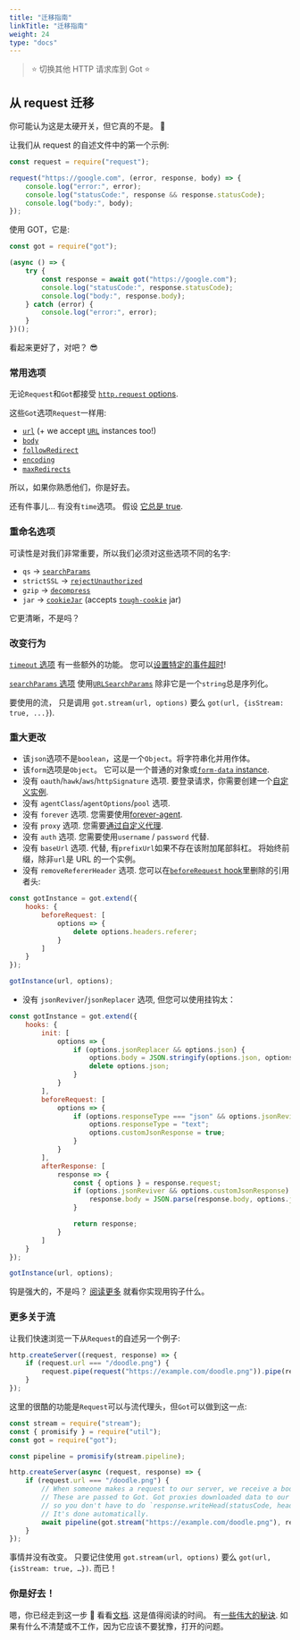 ```yaml
---
title: "迁移指南"
linkTitle: "迁移指南"
weight: 24
type: "docs"
---
```


> :star: 切换其他 HTTP 请求库到 Got :star:

## 从 request 迁移

你可能认为这是太硬开关，但它真的不是。 🦄

让我们从 request 的自述文件中的第一个示例:

```js
const request = require("request");

request("https://google.com", (error, response, body) => {
	console.log("error:", error);
	console.log("statusCode:", response && response.statusCode);
	console.log("body:", body);
});
```

使用 GOT，它是:

```js
const got = require("got");

(async () => {
	try {
		const response = await got("https://google.com");
		console.log("statusCode:", response.statusCode);
		console.log("body:", response.body);
	} catch (error) {
		console.log("error:", error);
	}
})();
```

看起来更好了，对吧？ 😎

### 常用选项

无论`Request`和`Got`都接受 [`http.request` options](https://nodejs.org/api/http.html#http_http_request_options_callback).

这些`Got`选项`Request`一样用:

- [`url`](https://github.com/sindresorhus/got#url) (+ we accept [`URL`](https://developer.mozilla.org/en-US/docs/Web/API/URL) instances too!)
- [`body`](https://github.com/sindresorhus/got#body)
- [`followRedirect`](https://github.com/sindresorhus/got#followRedirect)
- [`encoding`](https://github.com/sindresorhus/got#encoding)
- [`maxRedirects`](https://github.com/sindresorhus/got#maxredirects)

所以，如果你熟悉他们，你是好去。

还有件事儿... 有没有`time`选项。 假设 [它总是 true](https://github.com/sindresorhus/got#timings).

### 重命名选项

可读性是对我们非常重要，所以我们必须对这些选项不同的名字:

- `qs` → [`searchParams`](https://github.com/sindresorhus/got#searchParams)
- `strictSSL` → [`rejectUnauthorized`](https://github.com/sindresorhus/got#rejectUnauthorized)
- `gzip` → [`decompress`](https://github.com/sindresorhus/got#decompress)
- `jar` → [`cookieJar`](https://github.com/sindresorhus/got#cookiejar) (accepts [`tough-cookie`](https://github.com/salesforce/tough-cookie) jar)

它更清晰，不是吗？

### 改变行为

[`timeout` 选项](https://github.com/sindresorhus/got#timeout) 有一些额外的功能。 您可以[设置特定的事件超时](../readme.md#timeout)!

[`searchParams` 选项](https://github.com/sindresorhus/got#searchParams) 使用[`URLSearchParams`](https://developer.mozilla.org/en-US/docs/Web/API/URLSearchParams) 除非它是一个`string`总是序列化。

要使用的流， 只是调用 `got.stream(url, options)` 要么 `got(url, {isStream: true, ...}`).

### 重大更改

- 该`json`选项不是`boolean`，这是一个`Object`。将字符串化并用作体。
- 该`form`选项是`Object`。 它可以是一个普通的对象或[`form-data` instance](https://github.com/sindresorhus/got/#form-data).
- 没有 `oauth`/`hawk`/`aws`/`httpSignature` 选项. 要登录请求，你需要创建一个[自定义实例](advanced-creation.md#signing-requests).
- 没有 `agentClass`/`agentOptions`/`pool` 选项.
- 没有 `forever` 选项. 您需要使用[forever-agent](https://github.com/request/forever-agent).
- 没有 `proxy` 选项. 您需要[通过自定义代理](../readme.md#proxies).
- 没有 `auth` 选项. 您需要使用`username` / `password` 代替.
- 没有 `baseUrl` 选项. 代替, 有`prefixUrl`如果不存在该附加尾部斜杠。 将始终前缀，除非`url`是 URL 的一个实例。
- 没有 `removeRefererHeader` 选项. 您可以在[`beforeRequest` hook](https://github.com/sindresorhus/got#hooksbeforeRequest)里删除的引用者头:

```js
const gotInstance = got.extend({
	hooks: {
		beforeRequest: [
			options => {
				delete options.headers.referer;
			}
		]
	}
});

gotInstance(url, options);
```

- 没有 `jsonReviver`/`jsonReplacer` 选项, 但您可以使用挂钩太：

```js
const gotInstance = got.extend({
	hooks: {
		init: [
			options => {
				if (options.jsonReplacer && options.json) {
					options.body = JSON.stringify(options.json, options.jsonReplacer);
					delete options.json;
				}
			}
		],
		beforeRequest: [
			options => {
				if (options.responseType === "json" && options.jsonReviver) {
					options.responseType = "text";
					options.customJsonResponse = true;
				}
			}
		],
		afterResponse: [
			response => {
				const { options } = response.request;
				if (options.jsonReviver && options.customJsonResponse) {
					response.body = JSON.parse(response.body, options.jsonReviver);
				}

				return response;
			}
		]
	}
});

gotInstance(url, options);
```

钩是强大的，不是吗？ [阅读更多](../readme.md#hooks) 就看你实现用钩子什么。

### 更多关于流

让我们快速浏览一下从`Request`的自述另一个例子:

```js
http.createServer((request, response) => {
	if (request.url === "/doodle.png") {
		request.pipe(request("https://example.com/doodle.png")).pipe(response);
	}
});
```

这里的很酷的功能是`Request`可以与流代理头，但`Got`可以做到这一点:

```js
const stream = require("stream");
const { promisify } = require("util");
const got = require("got");

const pipeline = promisify(stream.pipeline);

http.createServer(async (request, response) => {
	if (request.url === "/doodle.png") {
		// When someone makes a request to our server, we receive a body and some headers.
		// These are passed to Got. Got proxies downloaded data to our server response,
		// so you don't have to do `response.writeHead(statusCode, headers)` and `response.end(body)`.
		// It's done automatically.
		await pipeline(got.stream("https://example.com/doodle.png"), response);
	}
});
```

事情并没有改变。 只要记住使用 `got.stream(url, options)` 要么 `got(url, {isStream: true, …})`. 而已！

### 你是好去！

嗯，你已经走到这一步 :tada:
看看[文档](../readme.md#highlights).
这是值得阅读的时间。
有[一些伟大的秘诀](../readme.md#aborting-the-request).
如果有什么不清楚或不工作，因为它应该不要犹豫，打开的问题。
